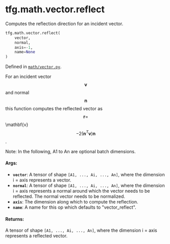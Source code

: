 <div itemscope itemtype="http://developers.google.com/ReferenceObject">
<meta itemprop="name" content="tfg.math.vector.reflect" />
<meta itemprop="path" content="Stable" />
</div>

# tfg.math.vector.reflect

Computes the reflection direction for an incident vector.

``` python
tfg.math.vector.reflect(
    vector,
    normal,
    axis=-1,
    name=None
)
```



Defined in [`math/vector.py`](https://github.com/tensorflow/agents/tree/master/tensorflow_graphics/math/vector.py).

<!-- Placeholder for "Used in" -->

For an incident vector $$\mathbf{v}$$ and normal $$\mathbf{n}$$ this function
computes the reflected vector as
$$\mathbf{r} = $$\mathbf{v}$$ - 2(\mathbf{n}^T\mathbf{v})\mathbf{n}$$.

Note:
  In the following, A1 to An are optional batch dimensions.

#### Args:

* <b>`vector`</b>: A tensor of shape `[A1, ..., Ai, ..., An]`, where the dimension i =
    axis represents a vector.
* <b>`normal`</b>: A tensor of shape `[A1, ..., Ai, ..., An]`, where the dimension i =
    axis represents a normal around which the vector needs to be reflected.
    The normal vector needs to be normalized.
* <b>`axis`</b>: The dimension along which to compute the reflection.
* <b>`name`</b>: A name for this op which defaults to "vector_reflect".


#### Returns:

A tensor of shape `[A1, ..., Ai, ..., An]`, where the dimension i = axis
represents a reflected vector.